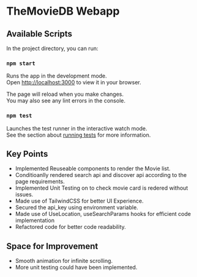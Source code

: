 # TheMovieDB Webapp 
## Available Scripts

In the project directory, you can run:

### `npm start`

Runs the app in the development mode.\
Open [http://localhost:3000](http://localhost:3000) to view it in your browser.

The page will reload when you make changes.\
You may also see any lint errors in the console.

### `npm test`

Launches the test runner in the interactive watch mode.\
See the section about [running tests](https://facebook.github.io/create-react-app/docs/running-tests) for more information.


## Key Points

* Implemented Reuseable components to render the Movie list.
* Conditioanlly rendered search api and discover api according to the page requirements.
* Implemented Unit Testing on to check movie card is redered without issues.
* Made use of TailwindCSS for better UI Experience.
* Secured the api_key using environment variable.
* Made use of UseLocation, useSearchParams hooks for efficient code implementation
* Refactored code for better code readability.

## Space for Improvement

* Smooth animation for infinite scrolling.
* More unit testing could have been implemented.
